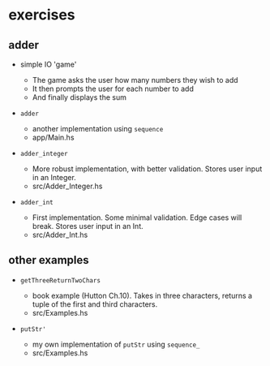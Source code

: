 # exercises

## adder 
- simple IO 'game'
    - The game asks the user how many numbers they wish to add
    - It then prompts the user for each number to add
    - And finally displays the sum

- `adder`
    - another implementation using `sequence`
    - app/Main.hs

- `adder_integer`
    - More robust implementation, with better validation. Stores user input in an Integer.
    - src/Adder_Integer.hs

- `adder_int`
    - First implementation. Some minimal validation. Edge cases will break. Stores user input in an Int.
    - src/Adder_Int.hs

## other examples

- `getThreeReturnTwoChars`
    - book example (Hutton Ch.10). Takes in three characters, returns a tuple of the first and third characters.
    - src/Examples.hs

- `putStr'`
    - my own implementation of `putStr` using `sequence_`
    - src/Examples.hs
